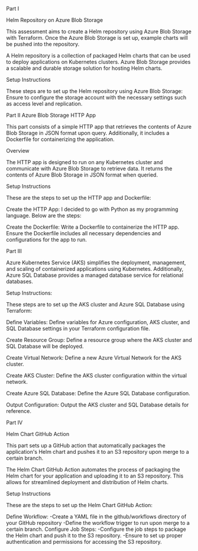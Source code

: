 Part I 

Helm Repository on Azure Blob Storage

This assessment aims to create a Helm repository using Azure Blob Storage with Terraform. Once the Azure Blob Storage is set up, example charts will be pushed into the repository.

A Helm repository is a collection of packaged Helm charts that can be used to deploy applications on Kubernetes clusters. Azure Blob Storage provides a scalable and durable storage solution for hosting Helm charts.

Setup Instructions

These steps are to set up the Helm repository using Azure Blob Storage:
Ensure to configure the storage account with the necessary settings such as access level and replication.


Part II 
Azure Blob Storage HTTP App

This part consists of a simple HTTP app that retrieves the contents of Azure Blob Storage in JSON format upon query. Additionally, it includes a Dockerfile for containerizing the application.

Overview

The HTTP app is designed to run on any Kubernetes cluster and communicate with Azure Blob Storage to retrieve data. It returns the contents of Azure Blob Storage in JSON format when queried.

Setup Instructions

These are the steps to set up the HTTP app and Dockerfile:

Create the HTTP App:
I decided to go with Python as my programming language. Below are the steps:

Create the Dockerfile:
Write a Dockerfile to containerize the HTTP app.
Ensure the Dockerfile includes all necessary dependencies and configurations for the app to run.


Part III

Azure Kubernetes Service (AKS) simplifies the deployment, management, and scaling of containerized applications using Kubernetes. Additionally, Azure SQL Database provides a managed database service for relational databases.

Setup Instructions:

 These steps are to set up the AKS cluster and Azure SQL Database using Terraform:

Define Variables:
Define variables for Azure configuration, AKS cluster, and SQL Database settings in your Terraform configuration file.

Create Resource Group:
Define a resource group where the AKS cluster and SQL Database will be deployed.

Create Virtual Network:
Define a new Azure Virtual Network for the AKS cluster.

Create AKS Cluster:
Define the AKS cluster configuration within the virtual network.

Create Azure SQL Database:
Define the Azure SQL Database configuration.

Output Configuration:
Output the AKS cluster and SQL Database details for reference.


Part IV

Helm Chart GitHub Action

This part sets up a GitHub action that automatically packages the application's Helm chart and pushes it to an S3 repository upon merge to a certain branch.

The Helm Chart GitHub Action automates the process of packaging the Helm chart for your application and uploading it to an S3 repository. This allows for streamlined deployment and distribution of Helm charts.

Setup Instructions

These are the steps to set up the Helm Chart GitHub Action:

Define Workflow:
-Create a YAML file in the github/workflows directory of your GitHub repository
-Define the workflow trigger to run upon merge to a certain branch.
Configure Job Steps:
-Configure the job steps to package the Helm chart and push it to the S3 repository.
-Ensure to set up proper authentication and permissions for accessing the S3 repository.
